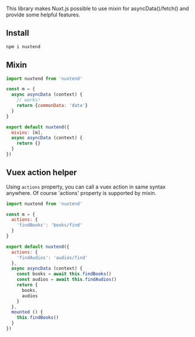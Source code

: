 This library makes Nuxt.js possible to use mixin for asyncData()/fetch() and provide some helpful features.

## Install

```bash
npm i nuxtend
```

## Mixin

```js
import nuxtend from 'nuxtend'

const m = {
  async asyncData (context) {
    // works!
    return {commonData: 'data'}
  }
}

export default nuxtend({
  mixins: [m],
  async asyncData (context) {
    return {}
  }
})
```

## Vuex action helper

Using `actions` property, you can call a vuex action in same syntax anywhere. 
Of course 'actions' property is supported by mixin.

```js
import nuxtend from 'nuxtend'

const m = {
  actions: {
    'findBooks': 'books/find'
  }
}

export default nuxtend({
  actions: {
    'findAudios': 'audios/find'
  },
  async asyncData (context) {
    const books = await this.findBooks()
    const audios = await this.findAudios()
    return {
      books,
      audios
    }
  },
  mounted () {
    this.findBooks()
  }
})
```

